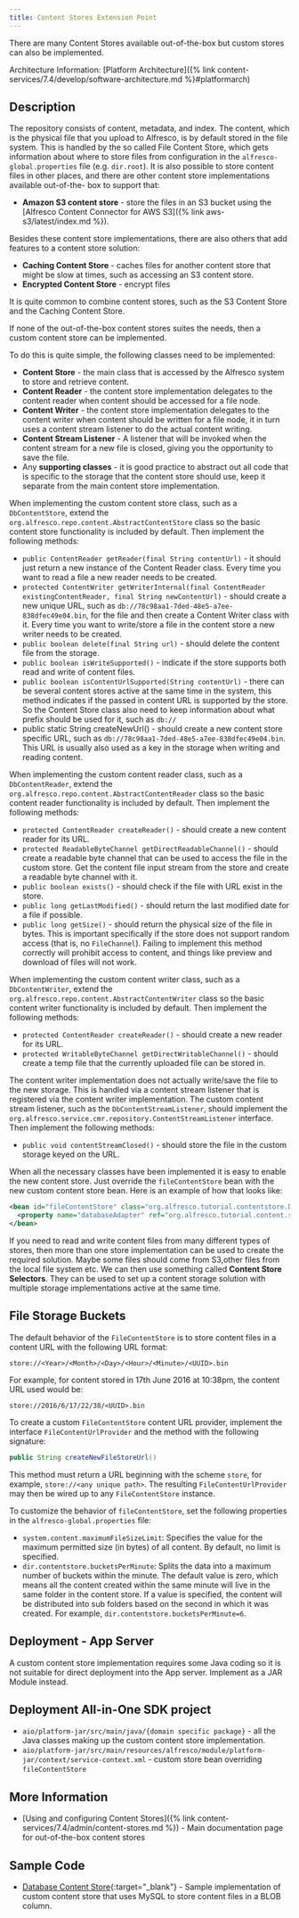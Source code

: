 ```yaml
---
title: Content Stores Extension Point
---
```


There are many Content Stores available out-of-the-box but custom stores can also be implemented.

Architecture Information: [Platform Architecture]({% link content-services/7.4/develop/software-architecture.md %}#platformarch)

## Description

The repository consists of content, metadata, and index. The content, which is the physical file that you upload to 
Alfresco, is by default stored in the file system. This is handled by the so called File Content Store, which gets 
information about where to store files from configuration in the `alfresco-global.properties` file (e.g. `dir.root`). 
It is also possible to store content files in other places, and there are other content store implementations available 
out-of-the- box to support that:

* **Amazon S3 content store** - store the files in an S3 bucket using the [Alfresco Content Connector for AWS S3]({% link aws-s3/latest/index.md %}).
<!-- XAM object storage access protocol -->

Besides these content store implementations, there are also others that add features to a content store solution:

* **Caching Content Store** - caches files for another content store that might be slow at times, such as accessing an S3 content store.
* **Encrypted Content Store** - encrypt files

It is quite common to combine content stores, such as the S3 Content Store and the Caching Content Store.

If none of the out-of-the-box content stores suites the needs, then a custom content store can be implemented.

To do this is quite simple, the following classes need to be implemented:

* **Content Store** - the main class that is accessed by the Alfresco system to store and retrieve content.
* **Content Reader** - the content store implementation delegates to the content reader when content should be accessed for a file node.
* **Content Writer** - the content store implementation delegates to the content writer when content should be written for a file node, it in turn uses a content stream listener to do the actual content writing.
* **Content Stream Listener** - A listener that will be invoked when the content stream for a new file is closed, giving you the opportunity to save the file.
* Any **supporting classes** - it is good practice to abstract out all code that is specific to the storage that the content store should use, keep it separate from the main content store implementation.

When implementing the custom content store class, such as a `DbContentStore`, extend the 
`org.alfresco.repo.content.AbstractContentStore` class so the basic content store functionality is included by default. 
Then implement the following methods:

* `public ContentReader getReader(final String contentUrl)` - it should just return a new instance of the Content Reader class. Every time you want to read a file a new reader needs to be created.
* `protected ContentWriter getWriterInternal(final ContentReader existingContentReader, final String newContentUrl)` - should create a new unique URL, such as `db://78c98aa1-7ded-48e5-a7ee-838dfec49e04.bin`, for the file and then create a Content Writer class with it. Every time you want to write/store a file in the content store a new writer needs to be created.
* `public boolean delete(final String url)` - should delete the content file from the storage.
* `public boolean isWriteSupported()` - indicate if the store supports both read and write of content files.
* `public boolean isContentUrlSupported(String contentUrl)` - there can be several content stores active at the same time in the system, this method indicates if the passed in content URL is supported by the store. So the Content Store class also need to keep information about what prefix should be used for it, such as `db://`
* public static String createNewUrl() - should create a new content store specific URL, such as `db://78c98aa1-7ded-48e5-a7ee-838dfec49e04.bin`. This URL is usually also used as a key in the storage when writing and reading content.

When implementing the custom content reader class, such as a `DbContentReader`, extend the 
`org.alfresco.repo.content.AbstractContentReader` class so the basic content reader functionality is included by default. 
Then implement the following methods:

* `protected ContentReader createReader()` - should create a new content reader for its URL.
* `protected ReadableByteChannel getDirectReadableChannel()` - should create a readable byte channel that can be used to access the file in the custom store. Get the content file input stream from the store and create a readable byte channel with it.
* `public boolean exists()` - should check if the file with URL exist in the store.
* `public long getLastModified()` - should return the last modified date for a file if possible.
* `public long getSize()` - should return the physical size of the file in bytes. This is important specifically if the store does not support random access (that is, no `FileChannel`). Failing to implement this method correctly will prohibit access to content, and things like preview and download of files will not work.

When implementing the custom content writer class, such as a `DbContentWriter`, extend the 
`org.alfresco.repo.content.AbstractContentWriter` class so the basic content writer functionality is included by default. 
Then implement the following methods:

* `protected ContentReader createReader()` - should create a new reader for its URL.
* `protected WritableByteChannel getDirectWritableChannel()` - should create a temp file that the currently uploaded file can be stored in.

The content writer implementation does not actually write/save the file to the new storage. This is handled via a 
content stream listener that is registered via the content writer implementation. The custom content stream listener, 
such as the `DbContentStreamListener`, should implement the `org.alfresco.service.cmr.repository.ContentStreamListener` 
interface. Then implement the following methods:

* `public void contentStreamClosed()` - should store the file in the custom storage keyed on the URL.

When all the necessary classes have been implemented it is easy to enable the new content store. Just override the 
`fileContentStore` bean with the new custom content store bean. Here is an example of how that looks like:

```xml
<bean id="fileContentStore" class="org.alfresco.tutorial.contentstore.DbContentStore">
  <property name="databaseAdapter" ref="org.alfresco.tutorial.content.store.databaseAdapter" />
</bean>
```

If you need to read and write content files from many different types of stores, then more than one store implementation can be used to create the required solution. Maybe some files should come from S3,other files from the local file system etc. We can then use something called **Content Store Selectors**. They can be used to set up a content storage solution with multiple storage implementations active at the same time.

## File Storage Buckets

The default behavior of the `FileContentStore` is to store content files in a content URL with the following URL format:

```text
store://<Year>/<Month>/<Day>/<Hour>/<Minute>/<UUID>.bin
```

For example, for content stored in 17th June 2016 at 10:38pm, the content URL used would be:

```text
store://2016/6/17/22/38/<UUID>.bin
```

To create a custom `FileContentStore` content URL provider, implement the interface `FileContentUrlProvider` and the 
method with the following signature:

```java
public String createNewFileStoreUrl()
```

This method must return a URL beginning with the scheme `store`, for example, `store://<any unique path>`. 
The resulting `FileContentUrlProvider` may then be wired up to any `FileContentStore` instance.

To customize the behavior of `fileContentStore`, set the following properties in the `alfresco-global.properties` file:

* `system.content.maximumFileSizeLimit`: Specifies the value for the maximum permitted size (in bytes) of all content. By default, no limit is specified.
* `dir.contentstore.bucketsPerMinute`: Splits the data into a maximum number of buckets within the minute. The default value is zero, which means all the content created within the same minute will live in the same folder in the content store. If a value is specified, the content will be distributed into sub folders based on the second in which it was created. For example, `dir.contentstore.bucketsPerMinute=6`.

## Deployment - App Server

A custom content store implementation requires some Java coding so it is not suitable for direct deployment into the 
App server. Implement as a JAR Module instead.

## Deployment All-in-One SDK project

* `aio/platform-jar/src/main/java/{domain specific package}` - all the Java classes making up the custom content store implementation.
* `aio/platform-jar/src/main/resources/alfresco/module/platform-jar/context/service-context.xml` - custom store bean overriding `fileContentStore`

## More Information

* [Using and configuring Content Stores]({% link content-services/7.4/admin/content-stores.md %}) - Main documentation page for out-of-the-box content stores

## Sample Code

* [Database Content Store](https://github.com/Alfresco/alfresco-sdk-samples/tree/alfresco-51/all-in-one/custom-content-store-repo){:target="_blank"} - Sample implementation of custom content store that uses MySQL to store content files in a BLOB column.
